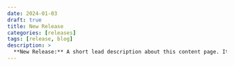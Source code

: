 ```yaml
---
date: 2024-01-03
draft: true
title: New Release
categories: [releases]
tags: [release, blog]
description: >
  **New Release:** A short lead description about this content page. It can be **bold** or _italic_ and can be split over multiple paragraphs.
---
```

